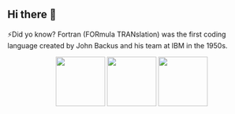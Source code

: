 ## Hi there 👋

<!--
**ngoclinh8123/ngoclinh8123** is a ✨ _special_ ✨ repository because its `README.md` (this file) appears on your GitHub profile.

Here are some ideas to get you started:

- 🔭 I’m currently working on ...
- 🌱 I’m currently learning ...
- 👯 I’m looking to collaborate on ...
- 🤔 I’m looking for help with ...
- 💬 Ask me about ...
- 📫 How to reach me: ...
- 😄 Pronouns: ...
- ⚡ Fun fact: ...
-->

⚡Did yo know? Fortran (FORmula TRANslation) was the first coding language created by John Backus and his team at IBM in the 1950s.

<div id="header" align="center">
  <img src="https://i.giphy.com/media/v1.Y2lkPTc5MGI3NjExcmQxMmVrOXk5bGQxNWJuYnhlc3d5ZzR5eWVlaXd2NmF1Y2V5MHN3NyZlcD12MV9pbnRlcm5hbF9naWZfYnlfaWQmY3Q9Zw/11lxCeKo6cHkJy/giphy.gif" width="100"/>
  <img src="https://i.giphy.com/media/v1.Y2lkPTc5MGI3NjExcXZ4MXl1cXk2OXFrbGI0NWdrbXp3aGowYms4dDVlNTR3MDF0Z21zZSZlcD12MV9pbnRlcm5hbF9naWZfYnlfaWQmY3Q9Zw/PdbBs3eMIHLjosO4Uu/giphy.gif" width="100"/>
  <img src="https://i.giphy.com/media/v1.Y2lkPTc5MGI3NjExcmQxMmVrOXk5bGQxNWJuYnhlc3d5ZzR5eWVlaXd2NmF1Y2V5MHN3NyZlcD12MV9pbnRlcm5hbF9naWZfYnlfaWQmY3Q9Zw/11lxCeKo6cHkJy/giphy.gif" width="100"/>
  
</div>
